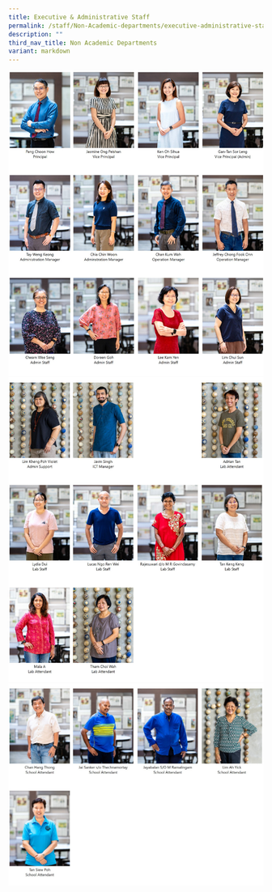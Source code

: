 ```yaml
---
title: Executive & Administrative Staff
permalink: /staff/Non-Academic-departments/executive-administrative-staff/
description: ""
third_nav_title: Non Academic Departments
variant: markdown
---
```

![](/images/2024_EAS_Dept_1.jpg)
![](/images/2024_EAS_Dept_2.jpg)
![](/images/2024_EAS_Dept_3.jpg)